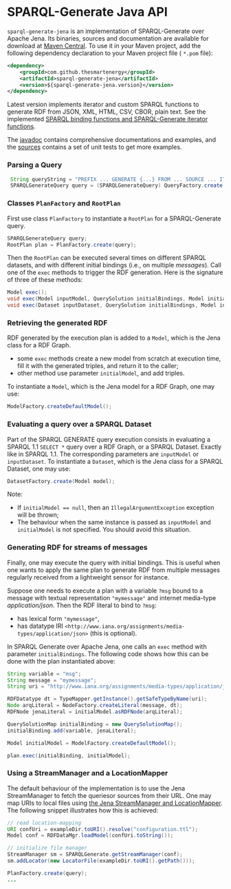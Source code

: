 # SPARQL-Generate Java API

`sparql-generate-jena` is an implementation of SPARQL-Generate over Apache Jena. Its binaries, sources and documentation are available for download at [Maven Central](http://search.maven.org/#search%7Cga%7C1%7Csparql-generate-jena%22). To use it in your Maven project, add the following dependency declaration to your Maven project file ( `*.pom` file):
 
```xml
<dependency>
    <groupId>com.github.thesmartenergy</groupId>
    <artifactId>sparql-generate-jena</artifactId>
    <version>${sparql-generate-jena.version}</version>
</dependency>
```

Latest version implements iterator and custom SPARQL functions to generate RDF from JSON, XML, HTML, CSV, CBOR, plain text. See the implemented [SPARQL binding functions and SPARQL-Generate iterator functions](functions.html). 

The [javadoc](http://w3id.org/sparql-generate/apidocs/index.html) contains comprehensive documentations and examples, and the [sources](http://search.maven.org/#search%7Cga%7C1%7Csparql-generate-jena) contains a set of unit tests to get more examples. 

### Parsing a Query

```java
 String queryString = "PREFIX ... GENERATE {...} FROM ... SOURCE ... ITERATOR ... WHERE {...}";
 SPARQLGenerateQuery query = (SPARQLGenerateQuery) QueryFactory.create(queryString, SPARQLGenerate.SYNTAX);
```

### Classes `PlanFactory` and `RootPlan`

First use class `PlanFactory` to instantiate a `RootPlan` for a SPARQL-Generate query.

```java
SPARQLGenerateQuery query;
RootPlan plan = PlanFactory.create(query);
```

Then the `RootPlan` can be executed several times on different SPARQL datasets, and with different initial bindings (i.e., on multiple _messages_). Call one of the `exec` methods to trigger the RDF generation. Here is the signature of three of these methods:

```java
Model exec();
void exec(Model inputModel, QuerySolution initialBindings, Model initialModel);
void exec(Dataset inputDataset, QuerySolution initialBindings, Model initialModel);
```

### Retrieving the generated RDF

RDF generated by the execution plan is added to a `Model`, which is the Jena class for a RDF Graph.

- some `exec` methods create a new model from scratch at execution time, fill it with the generated triples, and return it to the caller;
- other method use parameter `initialModel`, and add triples. 

To instantiate a `Model`, which is the Jena model for a RDF Graph, one may use:

```java
ModelFactory.createDefaultModel();
```


### Evaluating a query over a SPARQL Dataset

Part of the SPARQL GENERATE query execution consists in evaluating a SPARQL 1.1 `SELECT *` query over a RDF Graph, or a SPARQL Dataset. Exactly like in SPARQL 1.1. The corresponding parameters are `inputModel` or `inputDataset`. To instantiate a `Dataset`, which is the Jena class for a SPARQL Dataset, one may use:

```java
DatasetFactory.create(Model model);
```

Note:

- If `initialModel == null`, then an `IllegalArgumentException` exception will be thrown;
- The behaviour when the same instance is passed as `inputModel` and `initialModel` is not specified. You should avoid this situation.


### Generating RDF for streams of messages

Finally, one may execute the query with initial bindings. This is useful when one wants to apply the same plan to generate RDF from multiple messages regularly received from a lightweight sensor for instance. 

Suppose one needs to execute a plan with a variable `?msg` bound to a message with textual representation `"mymessage"` and internet media-type _application/json_. Then the RDF literal to bind to `?msg`:

- has lexical form `"mymessage"`,
- has datatype IRI `<http://www.iana.org/assignments/media-types/application/json>` (this is optional).

In SPARQL Generate over Apache Jena, one calls an `exec` method with parameter `initialBindings`. The following code shows how this can be done with the plan instantiated above:

```java
String variable = "msg";
String message = "mymessage";
String uri = "http://www.iana.org/assignments/media-types/application/json";

RDFDatatype dt = TypeMapper.getInstance().getSafeTypeByName(uri);
Node arqLiteral = NodeFactory.createLiteral(message, dt);
RDFNode jenaLiteral = initialModel.asRDFNode(arqLiteral);

QuerySolutionMap initialBinding = new QuerySolutionMap();
initialBinding.add(variable, jenaLiteral);

Model initialModel = ModelFactory.createDefaultModel();

plan.exec(initialBinding, initialModel);
```


### Using a StreamManager and a LocationMapper

The default behaviour of the implementation is to use the Jena StreamManager to fetch the queriesor sources from their URL. One may map URIs to local files using [the Jena StreamManager and LocationMapper](http://jena.apache.org/documentation/io/rdf-input.html#streammanager-and-locationmapper). The following snippet illustrates how this is achieved:

```java
// read location-mapping
URI confUri = exampleDir.toURI().resolve("configuration.ttl");
Model conf = RDFDataMgr.loadModel(confUri.toString());

// initialize file manager
StreamManager sm = SPARQLGenerate.getStreamManager(conf);
sm.addLocator(new LocatorFile(exampleDir.toURI().getPath()));

PlanFactory.create(query);
...

```


